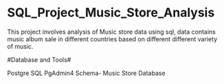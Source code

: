 # SQL_Project_Music_Store_Analysis
This project involves analysis of Music store data using sql, data contains music album sale in different countries based on different different variety of music.

#Database and Tools#

Postgre SQL
PgAdmin4
Schema- Music Store Database
